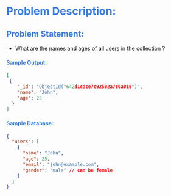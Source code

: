 <h1 style="color:#397ce7">Problem Description:</h1>

<h2 style="color:#397ce7">Problem Statement:</h2>

- What are the names and ages of all users in the collection ?

<h4 style="color:#397ce7">Sample Output:</h4>

```json
[
 {
    "_id": "ObjectId("642d1cace7c92502a7c0a016")",
    "name": "John",
    "age": 25
  }
]
```

<h4 style="color:#397ce7">Sample Database:</h4>

```json
{
  "users": [
    {
      "name": "John",
      "age": 25,
      "email": "john@example.com",
      "gender": "male" // can be female
    }
  ]
}
```
